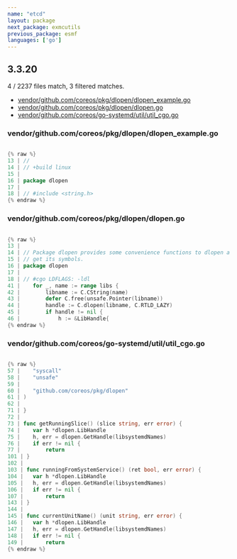 ```yaml
---
name: "etcd"
layout: package
next_package: exmcutils
previous_package: esmf
languages: ['go']
---
```

## 3.3.20
4 / 2237 files match, 3 filtered matches.

 - [vendor/github.com/coreos/pkg/dlopen/dlopen_example.go](#vendorgithubcomcoreospkgdlopendlopen_examplego)
 - [vendor/github.com/coreos/pkg/dlopen/dlopen.go](#vendorgithubcomcoreospkgdlopendlopengo)
 - [vendor/github.com/coreos/go-systemd/util/util_cgo.go](#vendorgithubcomcoreosgo-systemdutilutil_cgogo)

### vendor/github.com/coreos/pkg/dlopen/dlopen_example.go

```go

{% raw %}
13 | //
14 | // +build linux
15 | 
16 | package dlopen
17 | 
18 | // #include <string.h>
{% endraw %}

```
### vendor/github.com/coreos/pkg/dlopen/dlopen.go

```go

{% raw %}
13 | 
14 | // Package dlopen provides some convenience functions to dlopen a library and
15 | // get its symbols.
16 | package dlopen
17 | 
18 | // #cgo LDFLAGS: -ldl
41 | 	for _, name := range libs {
42 | 		libname := C.CString(name)
43 | 		defer C.free(unsafe.Pointer(libname))
44 | 		handle := C.dlopen(libname, C.RTLD_LAZY)
45 | 		if handle != nil {
46 | 			h := &LibHandle{
{% endraw %}

```
### vendor/github.com/coreos/go-systemd/util/util_cgo.go

```go

{% raw %}
57 | 	"syscall"
58 | 	"unsafe"
59 | 
60 | 	"github.com/coreos/pkg/dlopen"
61 | )
62 | 
71 | }
72 | 
73 | func getRunningSlice() (slice string, err error) {
74 | 	var h *dlopen.LibHandle
75 | 	h, err = dlopen.GetHandle(libsystemdNames)
76 | 	if err != nil {
77 | 		return
101 | }
102 | 
103 | func runningFromSystemService() (ret bool, err error) {
104 | 	var h *dlopen.LibHandle
105 | 	h, err = dlopen.GetHandle(libsystemdNames)
106 | 	if err != nil {
107 | 		return
143 | }
144 | 
145 | func currentUnitName() (unit string, err error) {
146 | 	var h *dlopen.LibHandle
147 | 	h, err = dlopen.GetHandle(libsystemdNames)
148 | 	if err != nil {
149 | 		return
{% endraw %}

```